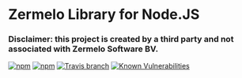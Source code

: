 # Zermelo Library for Node.JS

### Disclaimer: this project is created by a third party and not associated with Zermelo Software BV.

[![npm](https://img.shields.io/npm/v/zermelo.svg?style=flat-square)](https://www.npmjs.com/package/zermelo)
[![npm](https://img.shields.io/npm/l/zermelo.svg?style=flat-square)](https://github.com/mvegter/node-zermelo/blob/master/LICENSE)
[![Travis branch](https://img.shields.io/travis/mvegter/node-zermelo/master.svg?style=flat-square)](https://travis-ci.org/mvegter/node-zermelo)
[![Known Vulnerabilities](https://snyk.io/test/github/mvegter/node-zermelo/badge.svg?style=flat-square)](https://snyk.io/test/github/mvegter/node-zermelo)
